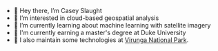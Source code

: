 - 👋 Hey there, I’m Casey Slaught
- 👀 I’m interested in cloud-based geospatial analysis
- 🌱 I’m currently learning about machine learning with satellite imagery
- 📖 I'm currently earning a master's degree at Duke University
- 🦍 I also maintain some technologies at [Virunga National Park](https://virunga.org).
